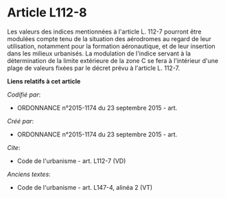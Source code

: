 # Article L112-8

Les valeurs des indices mentionnées à l'article L. 112-7 pourront être modulées compte tenu de la situation des aérodromes au
regard de leur utilisation, notamment pour la formation aéronautique, et de leur insertion dans les milieux urbanisés. La
modulation de l'indice servant à la détermination de la limite extérieure de la zone C se fera à l'intérieur d'une plage de
valeurs fixées par le décret prévu à l'article L. 112-7.

**Liens relatifs à cet article**

_Codifié par_:

  - ORDONNANCE n°2015-1174 du 23 septembre 2015 - art.

_Créé par_:

  - ORDONNANCE n°2015-1174 du 23 septembre 2015 - art.

_Cite_:

  - Code de l'urbanisme - art. L112-7 (VD)

_Anciens textes_:

  - Code de l'urbanisme - art. L147-4, alinéa 2 (VT)
